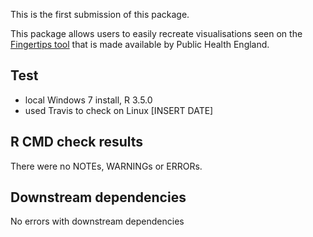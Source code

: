 This is the first submission of this package.

This package allows users to easily recreate visualisations seen on the [Fingertips tool](http://fingertips.phe.org.uk) that is made available by Public Health England.

## Test

* local Windows 7 install, R 3.5.0
* used Travis to check on Linux [INSERT DATE]

## R CMD check results

There were no NOTEs, WARNINGs or ERRORs.

## Downstream dependencies

No errors with downstream dependencies
